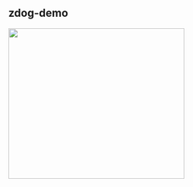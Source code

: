 ## zdog-demo



<img src="https://github.com/DanqingYANG/zdog-demo/blob/master/zdog-demo/2021-02-20-23-50-10.gif" width="350" height="300"/>

